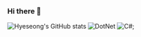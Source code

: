 ### Hi there 👋

<!--
**flycoflyco/flycoflyco** is a ✨ _special_ ✨ repository because its `README.md` (this file) appears on your GitHub profile.

Here are some ideas to get you started:

- 🔭 I’m currently working on ...
- 🌱 I’m currently learning ...
- 👯 I’m looking to collaborate on ...
- 🤔 I’m looking for help with ...
- 💬 Ask me about ...
- 📫 How to reach me: ...
- 😄 Pronouns: ...
- ⚡ Fun fact: ...
-->

![Hyeseong's GitHub stats](https://github-readme-stats.vercel.app/api?username=flycoflyco&show_icons=true&theme=radical)
![DotNet](https://img.shields.io/badge/dotnet-007396.svg?&style=flat-square&logo=dotnet&logoColor=white)
![C#](https://img.shields.io/badge/.NET-C%23-007396?style=flat);


